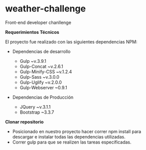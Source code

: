 # weather-challenge
Front-end developer chanllenge

**Requerimientos Técnicos**

El proyecto fue realizado con las siguientes dependencias NPM:

* Dependencias de desarrollo 
	- Gulp ~v.3.9.1
	- Gulp-Concat ~v.2.6.1 
	- Gulp-Minify-CSS ~v.1.2.4 
	- Gulp-Sass ~v.3.0.0 
	- Gulp-Uglify ~v.2.0.0
	- Gulp-Webserver ~0.9.1

* Dependencias de Producción 
	- JQuery ~v.3.1.1 
	- Bootstrap ~3.3.7

**Clonar repositorio**

- Posicionado en nuestro proyecto hacer correr npm install para descargar e instalar todas las dependencias utilizadas. 
- Correr gulp para que se realizen las tareas especificadas.